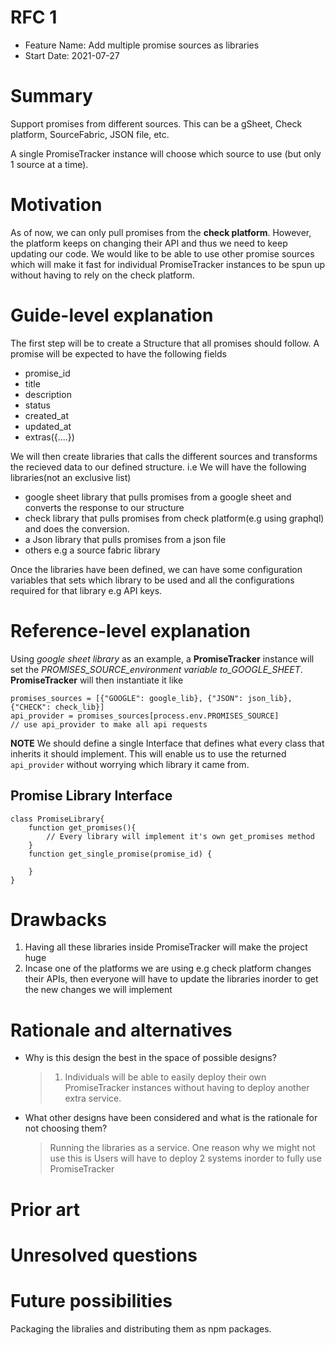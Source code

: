 # RFC 1

- Feature Name: Add multiple promise sources as libraries
- Start Date: 2021-07-27

# Summary

[summary]: #summary

Support promises from different sources. This can be a gSheet, Check platform, SourceFabric, JSON file, etc.

A single PromiseTracker instance will choose which source to use (but only 1 source at a time).

# Motivation

[motivation]: #motivation

As of now, we can only pull promises from the **check platform**. However, the platform keeps on changing their API and thus we need to keep updating our code. We would like to be able to use other promise sources which will make it fast for individual PromiseTracker instances to be spun up without having to rely on the check platform.

# Guide-level explanation

[guide-level-explanation]: #guide-level-explanation

The first step will be to create a Structure that all promises should follow. A promise will be expected to have the following fields

- promise_id
- title
- description
- status
- created_at
- updated_at
- extras({....})

We will then create libraries that calls the different sources and transforms the recieved data to our defined structure. i.e We will have the following libraries(not an exclusive list)

- google sheet library that pulls promises from a google sheet and converts the response to our structure
- check library that pulls promises from check platform(e.g using graphql) and does the conversion.
- a Json library that pulls promises from a json file
- others e.g a source fabric library

Once the libraries have been defined, we can have some configuration variables that sets which library to be used and all the configurations required for that library e.g API keys.

# Reference-level explanation

[reference-level-explanation]: #reference-level-explanation

Using _google sheet library_ as an example, a **PromiseTracker** instance will set the _PROMISES_SOURCE_environment variable to_GOOGLE_SHEET_.
**PromiseTracker** will then instantiate it like

```
promises_sources = [{"GOOGLE": google_lib}, {"JSON": json_lib}, {"CHECK": check_lib}]
api_provider = promises_sources[process.env.PROMISES_SOURCE]
// use api_provider to make all api requests
```

**NOTE**
We should define a single Interface that defines what every class that inherits it should implement. This will enable us to use the returned `api_provider` without worrying which library it came from.

## Promise Library Interface

```
class PromiseLibrary{
    function get_promises(){
        // Every library will implement it's own get_promises method
    }
    function get_single_promise(promise_id) {

    }
}
```

# Drawbacks

[drawbacks]: #drawbacks

1. Having all these libraries inside PromiseTracker will make the project huge
2. Incase one of the platforms we are using e.g check platform changes their APIs, then everyone will have to update the libraries inorder to get the new changes we will implement

# Rationale and alternatives

[rationale-and-alternatives]: #rationale-and-alternatives

- Why is this design the best in the space of possible designs?

  > 1. Individuals will be able to easily deploy their own PromiseTracker instances without having to deploy another extra service.

- What other designs have been considered and what is the rationale for not choosing them?
  > Running the libraries as a service. One reason why we might not use this is Users will have to deploy 2 systems inorder to fully use PromiseTracker

# Prior art

# Unresolved questions

# Future possibilities

Packaging the libralies and distributing them as npm packages.
